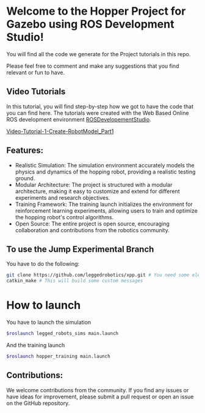 # Welcome to the Hopper Project for Gazebo using ROS Development Studio!

You will find all the code we generate for the Project tutorials in this repo.

Please feel free to comment and make any suggestions that you find relevant or fun to have.

## Video Tutorials

In this tutorial, you will find step-by-step how we got to have the code that you can find here.
The tutorials were created with the Web Based Online ROS development environment [ROSDevelopementStudio](http://www.theconstructsim.com/rds-ros-development-studio/).

[Video-Tutorial-1-Create-RobotModel_Part1](https://www.youtube.com/watch?v=wgJG2Xp8FZA&t=1096s)

## Features:
- Realistic Simulation: The simulation environment accurately models the physics and dynamics of the hopping robot, providing a realistic testing ground.
- Modular Architecture: The project is structured with a modular architecture, making it easy to customize and extend for different experiments and research objectives.
- Training Framework: The training launch initializes the environment for reinforcement learning experiments, allowing users to train and optimize the hopping robot's control algorithms.
- Open Source: The entire project is open source, encouraging collaboration and contributions from the robotics community.
 
## To use the Jump Experimental Branch 
You have to do the following:
```bash
git clone https://github.com/leggedrobotics/xpp.git # You need some elements from here
catkin_make # This will build some custom messages
```

# How to launch
You have to launch the simulation
```bash
$roslaunch legged_robots_sims main.launch
```

And the training launch
```bash
$roslaunch hopper_training main.launch
```

## Contributions:
We welcome contributions from the community. If you find any issues or have ideas for improvement, please submit a pull request or open an issue on the GitHub repository.
